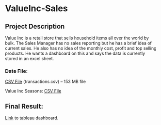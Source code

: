 # ValueInc-Sales

## Project Description
Value Inc is a retail store that sells household items all over the world by bulk. The Sales Manager has no sales reporting but he has a brief idea of current sales.
He also has no idea of the monthly cost, profit and top selling products. 
He wants a dashboard on this and says the data is currently stored in an excel sheet.

### Date File: 
[CSV File](https://drive.google.com/file/d/1i6MQZmXUuqyqGjSGbsPrNKV-eJPAhx-U/view?usp=sharing) (transactions.csv) – 153 MB file


Value Inc Seasons:
[CSV File](https://finch-groundhog-9245.squarespace.com/s/value_inc_seasons.csv)


## Final Result:
[Link](https://public.tableau.com/app/profile/sayona.purohit/viz/SalesforValueInc_16557169301800/Dashboard1) to tableau dashboard.
